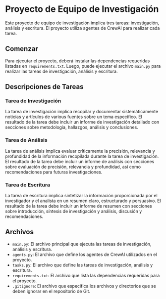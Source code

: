 Proyecto de Equipo de Investigación
=====================

Este proyecto de equipo de investigación implica tres tareas: investigación, análisis y escritura. El proyecto utiliza agentes de CrewAI para realizar cada tarea.

Comenzar
---------------

Para ejecutar el proyecto, deberá instalar las dependencias requeridas listadas en `requirements.txt`. Luego, puede ejecutar el archivo `main.py` para realizar las tareas de investigación, análisis y escritura.

Descripciones de Tareas
-----------------

### Tarea de Investigación

La tarea de investigación implica recopilar y documentar sistemáticamente noticias y artículos de various fuentes sobre un tema específico. El resultado de la tarea debe incluir un informe de investigación detallado con secciones sobre metodología, hallazgos, análisis y conclusiones.

### Tarea de Análisis

La tarea de análisis implica evaluar críticamente la precisión, relevancia y profundidad de la información recopilada durante la tarea de investigación. El resultado de la tarea debe incluir un informe de análisis con secciones sobre evaluación de precisión, relevancia y profundidad, así como recomendaciones para futuras investigaciones.

### Tarea de Escritura

La tarea de escritura implica sintetizar la información proporcionada por el investigador y el analista en un resumen claro, estructurado y persuasivo. El resultado de la tarea debe incluir un informe de resumen con secciones sobre introducción, síntesis de investigación y análisis, discusión y recomendaciones.

Archivos
-----

* `main.py`: El archivo principal que ejecuta las tareas de investigación, análisis y escritura.
* `agents.py`: El archivo que define los agentes de CrewAI utilizados en el proyecto.
* `tasks.py`: El archivo que define las tareas de investigación, análisis y escritura.
* `requirements.txt`: El archivo que lista las dependencias requeridas para el proyecto.
* `.gitignore`: El archivo que especifica los archivos y directorios que se deben ignorar en el repositorio de Git.
